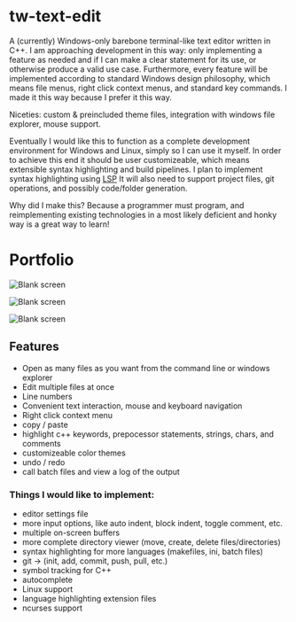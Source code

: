 # tw-text-edit
  A (currently) Windows-only barebone terminal-like text editor written in C++. 
I am approaching development in this way: only implementing a feature as 
needed and if I can make a clear statement for its use, or otherwise produce a 
valid use case. Furthermore, every feature will be implemented according to 
standard Windows design philosophy, which means file menus, right click context
menus, and standard key commands. I made it this way because I prefer it this
way.

  Niceties: custom & preincluded theme files, integration with windows file
explorer, mouse support.

  Eventually I would like this to function as a complete development environment
for Windows and Linux, simply so I can use it myself. In order to achieve this 
end it should be user customizeable, which means extensible syntax highlighting 
and build pipelines. I plan to implement syntax highlighting using [LSP](https://en.wikipedia.org/wiki/Language_Server_Protocol) 
It will also need to support project files, git operations, and possibly 
code/folder generation.

Why did I make this? Because a programmer must program, and reimplementing existing
technologies in a most likely deficient and honky way is a great way to
learn!

# Portfolio

![Blank screen](https://i.imgur.com/q6KaHSP.png)

![Blank screen](https://i.imgur.com/FhlUIUo.png)

![Blank screen](https://i.imgur.com/ftp77zq.png)

## Features
- Open as many files as you want from the command line or windows explorer
- Edit multiple files at once
- Line numbers
- Convenient text interaction, mouse and keyboard navigation
- Right click context menu
- copy / paste
- highlight c++ keywords, prepocessor statements, strings, chars, and comments
- customizeable color themes
- undo / redo
- call batch files and view a log of the output

### Things I would like to implement:
- editor settings file
- more input options, like auto indent, block indent, toggle comment, etc.
- multiple on-screen buffers
- more complete directory viewer (move, create, delete files/directories)
- syntax highlighting for more languages (makefiles, ini, batch files)
- git -> (init, add, commit, push, pull, etc.)
- symbol tracking for C++
- autocomplete
- Linux support
- language highlighting extension files
- ncurses support
